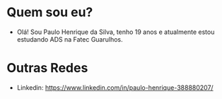 # Quem sou eu?
 - Olá! Sou Paulo Henrique da Silva, tenho 19 anos e atualmente estou estudando ADS na Fatec Guarulhos.
 
# Outras Redes
- Linkedin: https://www.linkedin.com/in/paulo-henrique-388880207/
